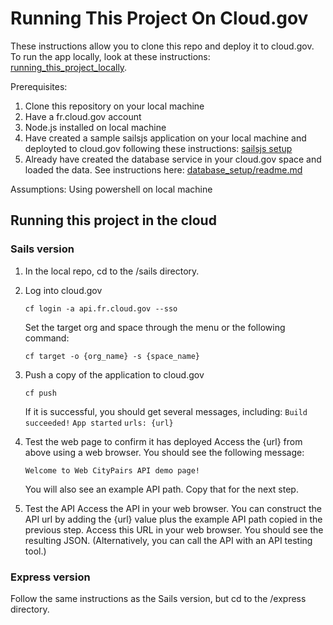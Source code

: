 # Running This Project On Cloud.gov

These instructions allow you to clone this repo and deploy it to cloud.gov. To run the app locally, look at these instructions: [running_this_project_locally](running_this_project_locally.md).

Prerequisites: 

1. Clone this repository on your local machine
2. Have a fr.cloud.gov account
3. Node.js installed on local machine
4. Have created a sample sailsjs application on your local machine and deployted to cloud.gov following these instructions: [sailsjs setup](create_sailjs_webserver_on_cloud.md)
5. Already have created the database service in your cloud.gov space and loaded the data. See instructions here: [database_setup/readme.md](database_setup/readme.md)

Assumptions:
Using powershell on local machine



## Running this project in the cloud

### Sails version
1. In the local repo, cd to the /sails directory.
2. Log into cloud.gov

   `cf login -a api.fr.cloud.gov --sso`

   Set the target org and space through the menu or the following command:

   `cf target -o {org_name} -s {space_name}`

3. Push a copy of the application to cloud.gov

   `cf push`

   If it is successful, you should get several messages, including:
   `Build succeeded!`
   `App started`
   `urls: {url}`


4. Test the web page to confirm it has deployed
    Access the {url} from above using a web browser. You should see the following message:
    
    `Welcome to Web CityPairs API demo page!`
    
    You will also see an example API path. Copy that for the next step.
    
5. Test the API
    Access the API in your web browser. 
    You can construct the API url by adding the {url} value plus the example API path copied in the previous step. Access this URL in your web browser. You should see the resulting JSON. (Alternatively, you can call the API with an API testing tool.)

### Express version
Follow the same instructions as the Sails version, but cd to the /express directory.





